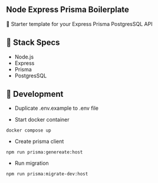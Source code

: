 ## Node Express Prisma Boilerplate

🦄 Starter template for your Express Prisma PostgresSQL API

## 🍔 Stack Specs

- Node.js
- Express
- Prisma
- PostgresSQL

## 🧬 Development

- Duplicate .env.example to .env file

- Start docker container

```
docker compose up
```

- Create prisma client

```
npm run prisma:genereate:host
```
- Run migration
```
npm run prisma:migrate-dev:host
```

